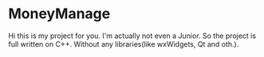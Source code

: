 # MoneyManage
Hi this is my project for you. I'm actually not even a Junior.
So the project is full written on C++. Without any libraries(like wxWidgets, Qt and oth.).
